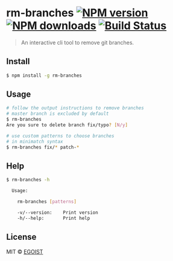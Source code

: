 # rm-branches [![NPM version](https://img.shields.io/npm/v/rm-branches.svg)](https://npmjs.com/package/rm-branches) [![NPM downloads](https://img.shields.io/npm/dm/rm-branches.svg)](https://npmjs.com/package/rm-branches) [![Build Status](https://img.shields.io/circleci/project/egoist/rm-branches/master.svg)](https://circleci.com/gh/egoist/rm-branches)

> An interactive cli tool to remove git branches.

## Install

```bash
$ npm install -g rm-branches
```

## Usage

```bash
# follow the output instructions to remove branches
# master branch is excluded by default
$ rm-branches
Are you sure to delete branch fix/typo? [N/y]

# use custom patterns to choose branches
# in minimatch syntax
$ rm-branches fix/* patch-*
```

## Help

```bash
$ rm-branches -h

  Usage:

    rm-branches [patterns]

    -v/--version:    Print version
    -h/--help:       Print help
```

## License

MIT © [EGOIST](https://github.com/egoist)
